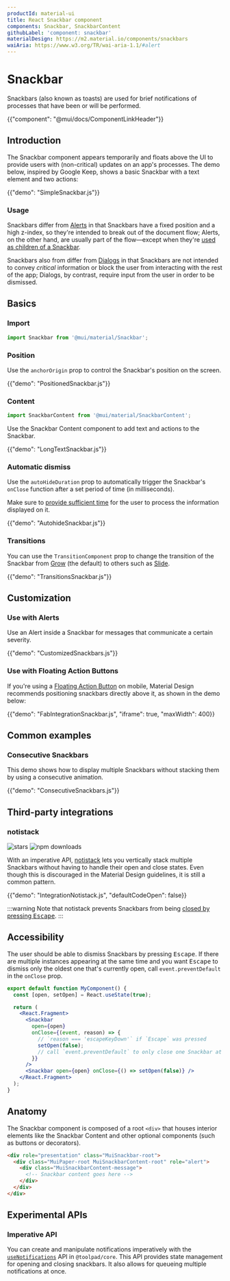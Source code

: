 ```yaml
---
productId: material-ui
title: React Snackbar component
components: Snackbar, SnackbarContent
githubLabel: 'component: snackbar'
materialDesign: https://m2.material.io/components/snackbars
waiAria: https://www.w3.org/TR/wai-aria-1.1/#alert
---
```


# Snackbar

<p class="description">Snackbars (also known as toasts) are used for brief notifications of processes that have been or will be performed.</p>

{{"component": "@mui/docs/ComponentLinkHeader"}}

## Introduction

The Snackbar component appears temporarily and floats above the UI to provide users with (non-critical) updates on an app's processes.
The demo below, inspired by Google Keep, shows a basic Snackbar with a text element and two actions:

{{"demo": "SimpleSnackbar.js"}}

### Usage

Snackbars differ from [Alerts](/material-ui/react-alert/) in that Snackbars have a fixed position and a high z-index, so they're intended to break out of the document flow; Alerts, on the other hand, are usually part of the flow—except when they're [used as children of a Snackbar](#use-with-alerts).

Snackbars also from differ from [Dialogs](/material-ui/react-dialog/) in that Snackbars are not intended to convey _critical_ information or block the user from interacting with the rest of the app; Dialogs, by contrast, require input from the user in order to be dismissed.

## Basics

### Import

```jsx
import Snackbar from '@mui/material/Snackbar';
```

### Position

Use the `anchorOrigin` prop to control the Snackbar's position on the screen.

{{"demo": "PositionedSnackbar.js"}}

### Content

```jsx
import SnackbarContent from '@mui/material/SnackbarContent';
```

Use the Snackbar Content component to add text and actions to the Snackbar.

{{"demo": "LongTextSnackbar.js"}}

### Automatic dismiss

Use the `autoHideDuration` prop to automatically trigger the Snackbar's `onClose` function after a set period of time (in milliseconds).

Make sure to [provide sufficient time](https://www.w3.org/TR/UNDERSTANDING-WCAG20/time-limits.html) for the user to process the information displayed on it.

{{"demo": "AutohideSnackbar.js"}}

### Transitions

You can use the `TransitionComponent` prop to change the transition of the Snackbar from [Grow](/material-ui/transitions/#grow) (the default) to others such as [Slide](/material-ui/transitions/#slide).

{{"demo": "TransitionsSnackbar.js"}}

## Customization

### Use with Alerts

Use an Alert inside a Snackbar for messages that communicate a certain severity.

{{"demo": "CustomizedSnackbars.js"}}

### Use with Floating Action Buttons

If you're using a [Floating Action Button](/material-ui/react-floating-action-button/) on mobile, Material Design recommends positioning snackbars directly above it, as shown in the demo below:

{{"demo": "FabIntegrationSnackbar.js", "iframe": true, "maxWidth": 400}}

## Common examples

### Consecutive Snackbars

This demo shows how to display multiple Snackbars without stacking them by using a consecutive animation.

{{"demo": "ConsecutiveSnackbars.js"}}

## Third-party integrations

### notistack

![stars](https://img.shields.io/github/stars/iamhosseindhv/notistack.svg?style=social&label=Star)
![npm downloads](https://img.shields.io/npm/dm/notistack.svg)

With an imperative API, [notistack](https://github.com/iamhosseindhv/notistack) lets you vertically stack multiple Snackbars without having to handle their open and close states.
Even though this is discouraged in the Material Design guidelines, it is still a common pattern.

{{"demo": "IntegrationNotistack.js", "defaultCodeOpen": false}}

:::warning
Note that notistack prevents Snackbars from being [closed by pressing <kbd class="key">Escape</kbd>](#accessibility).
:::

## Accessibility

The user should be able to dismiss Snackbars by pressing <kbd class="key">Escape</kbd>. If there are multiple instances appearing at the same time and you want <kbd class="key">Escape</kbd> to dismiss only the oldest one that's currently open, call `event.preventDefault` in the `onClose` prop.

```jsx
export default function MyComponent() {
  const [open, setOpen] = React.useState(true);

  return (
    <React.Fragment>
      <Snackbar
        open={open}
        onClose={(event, reason) => {
          // `reason === 'escapeKeyDown'` if `Escape` was pressed
          setOpen(false);
          // call `event.preventDefault` to only close one Snackbar at a time.
        }}
      />
      <Snackbar open={open} onClose={() => setOpen(false)} />
    </React.Fragment>
  );
}
```

## Anatomy

The Snackbar component is composed of a root `<div>` that houses interior elements like the Snackbar Content and other optional components (such as buttons or decorators).

```html
<div role="presentation" class="MuiSnackbar-root">
  <div class="MuiPaper-root MuiSnackbarContent-root" role="alert">
    <div class="MuiSnackbarContent-message">
      <!-- Snackbar content goes here -->
    </div>
  </div>
</div>
```

## Experimental APIs

### Imperative API

You can create and manipulate notifications imperatively with the [`useNotifications`](https://mui.com/toolpad/core/react-use-notifications/) API in `@toolpad/core`. This API provides state management for opening and closing snackbars. It also allows for queueing multiple notifications at once.
